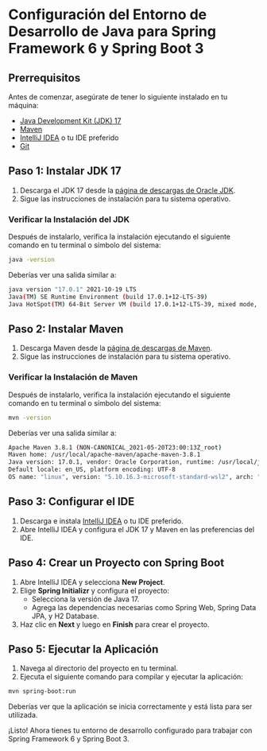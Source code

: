 # Configuración del Entorno de Desarrollo de Java para Spring Framework 6 y Spring Boot 3

## Prerrequisitos

Antes de comenzar, asegúrate de tener lo siguiente instalado en tu máquina:

- [Java Development Kit (JDK) 17](https://www.oracle.com/java/technologies/javase-jdk17-downloads.html)
- [Maven](https://maven.apache.org/download.cgi)
- [IntelliJ IDEA](https://www.jetbrains.com/idea/download/) o tu IDE preferido
- [Git](https://git-scm.com/downloads)

## Paso 1: Instalar JDK 17

1. Descarga el JDK 17 desde la [página de descargas de Oracle JDK](https://www.oracle.com/java/technologies/javase-jdk17-downloads.html).
2. Sigue las instrucciones de instalación para tu sistema operativo.

### Verificar la Instalación del JDK

Después de instalarlo, verifica la instalación ejecutando el siguiente comando en tu terminal o símbolo del sistema:

```sh
java -version
```

Deberías ver una salida similar a:

```sh
java version "17.0.1" 2021-10-19 LTS
Java(TM) SE Runtime Environment (build 17.0.1+12-LTS-39)
Java HotSpot(TM) 64-Bit Server VM (build 17.0.1+12-LTS-39, mixed mode, sharing)
```

## Paso 2: Instalar Maven

1. Descarga Maven desde la [página de descargas de Maven](https://maven.apache.org/download.cgi).
2. Sigue las instrucciones de instalación para tu sistema operativo.

### Verificar la Instalación de Maven

Después de instalarlo, verifica la instalación ejecutando el siguiente comando en tu terminal o símbolo del sistema:

```sh
mvn -version
```

Deberías ver una salida similar a:

```sh
Apache Maven 3.8.1 (NON-CANONICAL_2021-05-20T23:00:13Z_root)
Maven home: /usr/local/apache-maven/apache-maven-3.8.1
Java version: 17.0.1, vendor: Oracle Corporation, runtime: /usr/local/java/jdk-17
Default locale: en_US, platform encoding: UTF-8
OS name: "linux", version: "5.10.16.3-microsoft-standard-wsl2", arch: "amd64", family: "unix"
```

## Paso 3: Configurar el IDE

1. Descarga e instala [IntelliJ IDEA](https://www.jetbrains.com/idea/download/) o tu IDE preferido.
2. Abre IntelliJ IDEA y configura el JDK 17 y Maven en las preferencias del IDE.

## Paso 4: Crear un Proyecto con Spring Boot

1. Abre IntelliJ IDEA y selecciona **New Project**.
2. Elige **Spring Initializr** y configura el proyecto:
   - Selecciona la versión de Java 17.
   - Agrega las dependencias necesarias como Spring Web, Spring Data JPA, y H2 Database.
3. Haz clic en **Next** y luego en **Finish** para crear el proyecto.

## Paso 5: Ejecutar la Aplicación

1. Navega al directorio del proyecto en tu terminal.
2. Ejecuta el siguiente comando para compilar y ejecutar la aplicación:

```sh
mvn spring-boot:run
```

Deberías ver que la aplicación se inicia correctamente y está lista para ser utilizada.

¡Listo! Ahora tienes tu entorno de desarrollo configurado para trabajar con Spring Framework 6 y Spring Boot 3.
